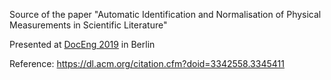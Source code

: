 Source of the paper "Automatic Identification and Normalisation of Physical Measurements in Scientific Literature" 

Presented at [DocEng 2019](https://doceng.org/doceng2019/) in Berlin 

Reference: https://dl.acm.org/citation.cfm?doid=3342558.3345411 

